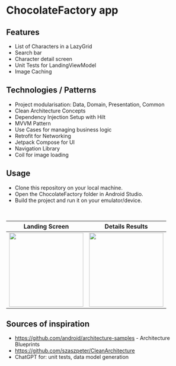 # ChocolateFactory app

## Features
- List of Characters in a LazyGrid
- Search bar 
- Character detail screen
- Unit Tests for LandingViewModel
- Image Caching


## Technologies / Patterns
- Project modularisation: Data, Domain, Presentation, Common
- Clean Architecture Concepts
- Dependency Injection Setup with Hilt
- MVVM Pattern
- Use Cases for managing business logic
- Retrofit for Networking
- Jetpack Compose for UI 
- Navigation Library
- Coil for image loading 

## Usage
- Clone this repository on your local machine. 
- Open the ChocolateFactory folder in Android Studio.
- Build the project and run it on your emulator/device.


&nbsp;

Landing Screen             |  Details Results  
:-------------------------:|:-------------------------:
 <img src="https://github.com/szaszpeter/ChocolateFactory/assets/5732276/caeaa50b-f058-49b8-9e33-ff1ba3080f46" width="200"> |  <img src="https://github.com/szaszpeter/ChocolateFactory/assets/5732276/df56a509-5635-4ed6-b517-f0d14aac4679" width="200"> 





## Sources of inspiration

- https://github.com/android/architecture-samples - Architecture Blueprints
- https://github.com/szaszpeter/CleanArchitecture
- ChatGPT for: unit tests, data model generation
